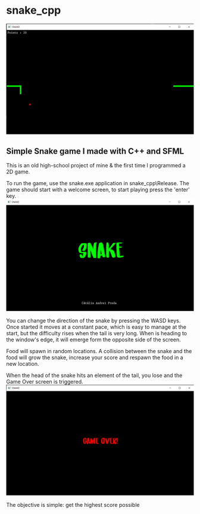 # snake_cpp
![Screenshot from the game](Screenshots/Snake.png)
## Simple Snake game I made with C++ and SFML

This is an old high-school project of mine & the first time I programmed a 2D game.

To run the game, use the snake.exe application in snake_cpp\Release. The game should start with a welcome screen, to start playing press the 'enter' key.
![Screenshot from the game](Screenshots/Snake_start.png)

You can change the direction of the snake by pressing the WASD keys. Once started it moves at a constant pace, which is easy to manage at the start, but the difficulty rises when the tail is very long.
When is heading to the window's edge, it will emerge form the opposite side of the screen.

Food will spawn in random locations. A collision between the snake and the food will grow the snake, increase your score and respawn the food in a new location.

When the head of the snake hits an element of the tail, you lose and the Game Over screen is triggered. 
![Screenshot from the game](Screenshots/Snake_Game_Over.png)

The objective is simple: get the highest score possible
